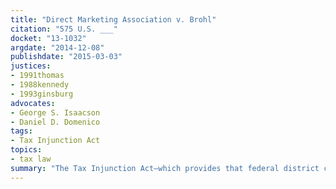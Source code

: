 ```yaml
---
title: "Direct Marketing Association v. Brohl"
citation: "575 U.S. ___"
docket: "13-1032"
argdate: "2014-12-08"
publishdate: "2015-03-03"
justices:
- 1991thomas
- 1988kennedy
- 1993ginsburg
advocates:
- George S. Isaacson
- Daniel D. Domenico
tags:
- Tax Injunction Act
topics:
- tax law
summary: "The Tax Injunction Act—which provides that federal district courts “shall not enjoin, suspend or restrain the assessment, levy or collection of any tax under State law,” 28 U.S.C. § 1341—does not bar petitioner’s suit to enjoin enforcement of a Colorado law that imposes notice and reporting requirements on retailers that do not collect a sales or use tax on state residents’ purchases."
---
```


